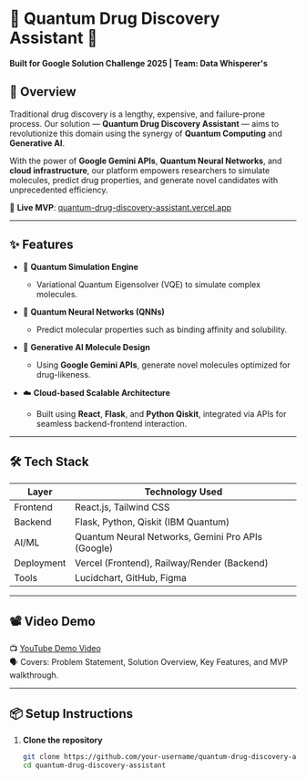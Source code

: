 # 🌌 Quantum Drug Discovery Assistant 🚀  
**Built for Google Solution Challenge 2025 | Team: Data Whisperer's**

## 🧬 Overview

Traditional drug discovery is a lengthy, expensive, and failure-prone process. Our solution — **Quantum Drug Discovery Assistant** — aims to revolutionize this domain using the synergy of **Quantum Computing** and **Generative AI**.

With the power of **Google Gemini APIs**, **Quantum Neural Networks**, and **cloud infrastructure**, our platform empowers researchers to simulate molecules, predict drug properties, and generate novel candidates with unprecedented efficiency.

🔗 **Live MVP**: [quantum-drug-discovery-assistant.vercel.app](https://quantum-drug-discovery-assistant.vercel.app/)

---

## ✨ Features

- 🔬 **Quantum Simulation Engine**
  - Variational Quantum Eigensolver (VQE) to simulate complex molecules.

- 🧠 **Quantum Neural Networks (QNNs)**
  - Predict molecular properties such as binding affinity and solubility.

- 🤖 **Generative AI Molecule Design**
  - Using **Google Gemini APIs**, generate novel molecules optimized for drug-likeness.

- ☁️ **Cloud-based Scalable Architecture**
  - Built using **React**, **Flask**, and **Python Qiskit**, integrated via APIs for seamless backend-frontend interaction.

---

## 🛠️ Tech Stack

| Layer         | Technology Used                                   |
|---------------|----------------------------------------------------|
| Frontend      | React.js, Tailwind CSS                             |
| Backend       | Flask, Python, Qiskit (IBM Quantum)                |
| AI/ML         | Quantum Neural Networks, Gemini Pro APIs (Google) |
| Deployment    | Vercel (Frontend), Railway/Render (Backend)        |
| Tools         | Lucidchart, GitHub, Figma                          |

---

## 📽️ Video Demo

📺 [YouTube Demo Video](https://youtu.be/8hklp5rlaKM)  
🗣️ Covers: Problem Statement, Solution Overview, Key Features, and MVP walkthrough.

---

## 📦 Setup Instructions

1. **Clone the repository**
   ```bash
   git clone https://github.com/your-username/quantum-drug-discovery-assistant.git
   cd quantum-drug-discovery-assistant

